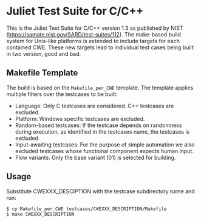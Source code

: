 # Juliet Test Suite for C/C++

This is the Juliet Test Suite for C/C++ version 1.3 as published by NIST (https://samate.nist.gov/SARD/test-suites/112). The make-based build system for Unix-like platforms is extended to include targets for each contained CWE. These new targets lead to individual test cases being built in two version, good and bad.

## Makefile Template

The build is based on the `Makefile_per_CWE` template. The template applies multiple filters over the testcases to be built:

- Language: Only C testcases are considered. C++ testcases are excluded.
- Platform: Windows specific testcases are excluded.
- Random-based testcases: If the testcase depends on randomness during execution, as identified in the testcases name, the testcases is excluded.
- Input-awaiting testcases: For the purpose of simple automation we also excluded testcases whose functional component expects human input.
- Flow variants: Only the base variant (01) is selected for building.

## Usage

Substitute CWEXXX_DESCIPTION with the testcase subdirectory name and run:

```bash
$ cp Makefile_per_CWE testcases/CWEXXX_DESCRIPTION/Makefile
$ make CWEXXX_DESCRIPTION
```